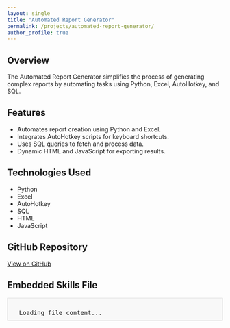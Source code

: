 ```yaml
---
layout: single
title: "Automated Report Generator"
permalink: /projects/automated-report-generator/
author_profile: true
---
```


## Overview

The Automated Report Generator simplifies the process of generating complex reports by automating tasks using Python, Excel, AutoHotkey, and SQL.

## Features

- Automates report creation using Python and Excel.
- Integrates AutoHotkey scripts for keyboard shortcuts.
- Uses SQL queries to fetch and process data.
- Dynamic HTML and JavaScript for exporting results.

## Technologies Used

- Python
- Excel
- AutoHotkey
- SQL
- HTML
- JavaScript

## GitHub Repository

[View on GitHub](https://github.com/zekejenkins/automated-report-generator)

## Embedded Skills File

<div id="skills-file-content" style="background: #f8f8f8; padding: 10px; border: 1px solid #ddd; font-family: monospace; white-space: pre-wrap; overflow-x: auto;">
  Loading file content...
</div>

<script>
  fetch("https://raw.githubusercontent.com/zekejenkins/davidjenkins/master/_data/skills.yml")
    .then(response => response.text())
    .then(text => {
      document.getElementById("skills-file-content").textContent = text;
    })
    .catch(error => {
      document.getElementById("skills-file-content").textContent = "Error loading file content.";
      console.error(error);
    });
</script>
